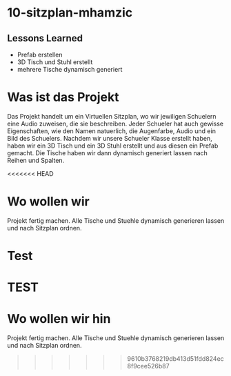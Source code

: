 # 10-sitzplan-mhamzic

## Lessons Learned 

- Prefab erstellen
- 3D Tisch und Stuhl erstellt
- mehrere Tische dynamisch generiert 


# Was ist das Projekt
Das Projekt handelt um ein Virtuellen Sitzplan, wo wir jewiligen Schuelern eine Audio zuweisen, die sie beschreiben. 
Jeder Schueler hat auch gewisse Eigenschaften, wie den Namen natuerlich, die Augenfarbe, Audio und ein Bild des Schuelers. 
Nachdem wir unsere Schueler Klasse erstellt haben, haben wir ein 3D Tisch und ein 3D Stuhl erstellt und aus diesen ein 
Prefab gemacht. Die Tische haben wir dann dynamisch generiert lassen nach Reihen und Spalten. 

<<<<<<< HEAD
# Wo wollen wir
Projekt fertig machen. Alle Tische und Stuehle dynamisch generieren lassen und nach Sitzplan ordnen.

# Test
TEST
=======
# Wo wollen wir hin
Projekt fertig machen. Alle Tische und Stuehle dynamisch generieren lassen und nach Sitzplan ordnen.
>>>>>>> 9610b3768219db413d51fdd824ec8f9cee526b87

